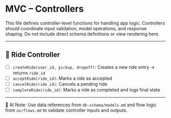 # MVC – Controllers

This file defines controller-level functions for handling app logic. Controllers should coordinate input validation, model operations, and response shaping. Do not include direct schema definitions or view rendering here.

---

## 🚕 Ride Controller

- [ ] `createRide(user_id, pickup, dropoff)`: Creates a new ride entry → returns `ride_id`
- [ ] `acceptRide(ride_id)`: Marks a ride as accepted
- [ ] `cancelRide(ride_id)`: Cancels a pending ride
- [ ] `completeRide(ride_id)`: Marks a ride as completed and logs final state

---

🧠 AI Note: Use data references from `db-schema/models.md` and flow logic from `ux/flows.md` to validate controller inputs and outputs.
